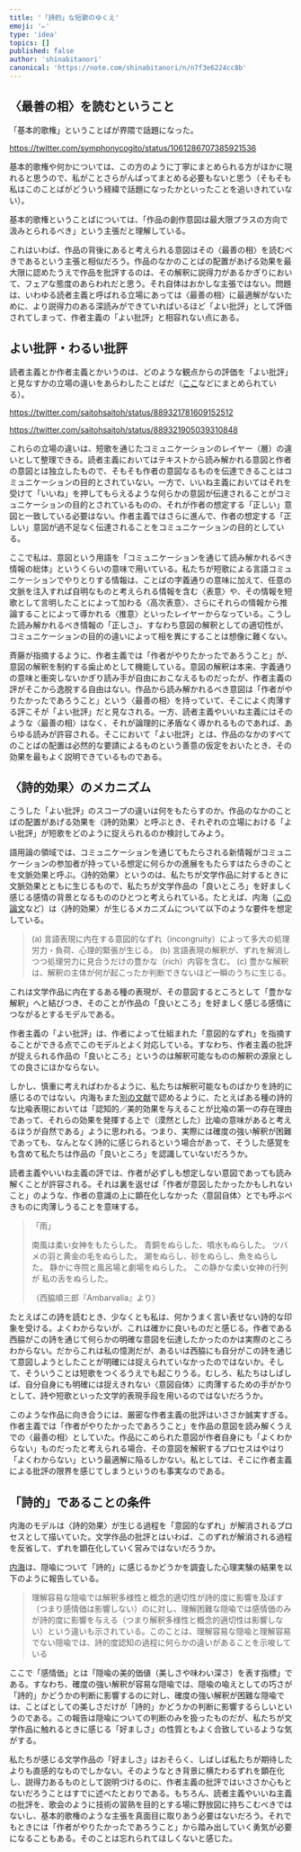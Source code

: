 ```yaml
---
title: '「詩的」な短歌のゆくえ'
emoji: '✏️'
type: 'idea'
topics: []
published: false
author: 'shinabitanori'
canonical: 'https://note.com/shinabitanori/n/n7f3e6224cc8b'
---
```


## 〈最善の相〉を読むということ

「基本的歌権」ということばが界隈で話題になった。

https://twitter.com/symphonycogito/status/1061286707385921536

基本的歌権や何かについては、この方のように丁寧にまとめられる方がほかに現れると思うので、私がことさらがんばってまとめる必要もないと思う（そもそも私はこのことばがどういう経緯で話題になったかといったことを追いきれていない）。

基本的歌権ということばについては、「作品の創作意図は最大限プラスの方向で汲みとられるべき」という主張だと理解している。

これはいわば、作品の背後にあると考えられる意図はその〈最善の相〉を読むべきであるという主張と相似だろう。作品のなかのことばの配置があげる効果を最大限に認めたうえで作品を批評するのは、その解釈に説得力があるかぎりにおいて、フェアな態度のあらわれだと思う。それ自体はおかしな主張ではない。問題は、いわゆる読者主義と呼ばれる立場にあっては〈最善の相〉に最適解がないために、より説得力のある深読みができていればいるほど「よい批評」として評価されてしまって、作者主義の「よい批評」と相容れない点にある。

## よい批評・わるい批評

読者主義とか作者主義とかいうのは、どのような観点からの評価を「よい批評」と見なすかの立場の違いをあらわしたことばだ（[ここ](https://togetter.com/li/1133663)などにまとめられている）。

https://twitter.com/saitohsaitoh/status/889321781609152512

https://twitter.com/saitohsaitoh/status/889321905039310848

これらの立場の違いは、短歌を通じたコミュニケーションのレイヤー（層）の違いとして整理できる。読者主義においてはテキストから読み解かれる意図と作者の意図とは独立したもので、そもそも作者の意図なるものを伝達できることはコミュニケーションの目的とされていない。一方で、いいね主義においてはそれを受けて「いいね」を押してもらえるような何らかの意図が伝達されることがコミュニケーションの目的とされているものの、それが作者の想定する「正しい」意図と一致している必要はない。作者主義ではさらに進んで、作者の想定する「正しい」意図が過不足なく伝達されることをコミュニケーションの目的としている。

ここで私は、意図という用語を「コミュニケーションを通じて読み解かれるべき情報の総体」というくらいの意味で用いている。私たちが短歌による言語コミュニケーションでやりとりする情報は、ことばの字義通りの意味に加えて、任意の文脈を注入すれば自明なものと考えられる情報を含む〈表意〉や、その情報を短歌として言明したことによって加わる〈高次表意〉、さらにそれらの情報から推論することによって導かれる〈推意〉といったレイヤーからなっている。こうした読み解かれるべき情報の「正しさ」、すなわち意図の解釈としての適切性が、コミュニケーションの目的の違いによって相を異にすることは想像に難くない。

斉藤が指摘するように、作者主義では「作者がやりたかったであろうこと」が、意図の解釈を制約する歯止めとして機能している。意図の解釈は本来、字義通りの意味と衝突しないかぎり読み手が自由におこなえるものだったが、作者主義の評がそこから逸脱する自由はない。作品から読み解かれるべき意図は「作者がやりたかったであろうこと」という〈最善の相〉を持っていて、そこによく肉薄する評こそが「よい批評」だと見なされる。一方、読者主義やいいね主義にはそのような〈最善の相〉はなく、それが論理的に矛盾なく導かれるものであれば、あらゆる読みが許容される。そこにおいて「よい批評」とは、作品のなかのすべてのことばの配置は必然的な要請によるものという善意の仮定をおいたとき、その効果を最もよく説明できているものである。

## 〈詩的効果〉のメカニズム

こうした「よい批評」のスコープの違いは何をもたらすのか。作品のなかのことばの配置があげる効果を〈詩的効果〉と呼ぶとき、それぞれの立場における「よい批評」が短歌をどのように捉えられるのか検討してみよう。

語用論の領域では、コミュニケーションを通じてもたらされる新情報がコミュニケーションの参加者が持っている想定に何らかの進展をもたらすはたらきのことを文脈効果と呼ぶ。〈詩的効果〉というのは、私たちが文学作品に対するときに文脈効果とともに生じるもので、私たちが文学作品の「良いところ」を好ましく感じる感情の背景となるもののひとつと考えられている。たとえば、内海（[この論文](https://www.jstage.jst.go.jp/article/pjsai/JSAI03/0/JSAI03_0_195/_article/-char/ja/)など）は〈詩的効果〉が生じるメカニズムについて以下のような要件を想定している。

> \(a\) 言語表現に内在する意図的なずれ（incongruity）によって多大の処理労力・負荷、心理的緊張が生じる。 \(b\) 言語表現の解釈が、ずれを解消しつつ処理労力に見合うだけの豊かな（rich）内容を含む。 \(c\) 豊かな解釈は、解釈の主体が何が起こったか判断できないほど一瞬のうちに生じる。

これは文学作品に内在するある種の表現が、その意図するところとして「豊かな解釈」へと結びつき、そのことが作品の「良いところ」を好ましく感じる感情につながるとするモデルである。

作者主義の「よい批評」は、作者によって仕組まれた「意図的なずれ」を指摘することができる点でこのモデルとよく対応している。すなわち、作者主義の批評が捉えられる作品の「良いところ」というのは解釈可能なものの解釈の源泉としての良さにほかならない。

しかし、慎重に考えればわかるように、私たちは解釈可能なものばかりを詩的に感じるのではない。内海もまた[別の文献](https://www.jstage.jst.go.jp/article/pjsai/JSAI01/0/JSAI01_0_145/_pdf)で認めるように、たとえばある種の詩的な比喩表現においては「認知的／美的効果を与えることが比喩の第一の存在理由であって、それらの効果を発揮する上で（漠然とした）比喩の意味があると考えるほうが自然である」ように思われる。つまり、実際には確度の強い解釈が困難であっても、なんとなく詩的に感じられるという場合があって、そうした感覚をも含めて私たちは作品の「良いところ」を認識していないだろうか。

読者主義やいいね主義の評では、作者が必ずしも想定しない意図であっても読み解くことが許容される。それは裏を返せば「作者が意図したかったかもしれないこと」のような、作者の意識の上に顕在化しなかった〈意図自体〉とでも呼ぶべきものに肉薄しうることを意味する。

> 「雨」
>
> 南風は柔い女神をもたらした。 青銅をぬらした、噴水もぬらした。 ツバメの羽と黄金の毛をぬらした。 潮をぬらし、砂をぬらし、魚をぬらした。 静かに寺院と風呂場と劇場をぬらした。 この静かな柔い女神の行列が 私の舌をぬらした。
>
> （西脇順三郎『Ambarvalia』より）

たとえばこの詩を読むとき、少なくとも私は、何かうまく言い表せない詩的な印象を受ける。よくわからないが、これは確かに良いものだと感じる。作者である西脇がこの詩を通じて何らかの明確な意図を伝達したかったのかは実際のところわからない。だからこれは私の憶測だが、あるいは西脇にも自分がこの詩を通じて意図しようとしたことが明確には捉えられていなかったのではないか。そして、そういうことは短歌をつくるうえでも起こりうる。むしろ、私たちはしばしば、自分自身にも明確には捉えきれない〈意図自体〉に肉薄するための手がかりとして、詩や短歌といった文学的表現手段を用いるのではないだろうか。

このような作品に向き合うには、厳密な作者主義の批評はいささか誠実すぎる。作者主義では「作者がやりたかったであろうこと」を作品の意図を読み解くうえでの〈最善の相〉としていた。作品にこめられた意図が作者自身にも「よくわからない」ものだったと考えられる場合、その意図を解釈するプロセスはやはり「よくわからない」という最適解に陥るしかない。私としては、そこに作者主義による批評の限界を感じてしまうというのも事実なのである。

## 「詩的」であることの条件

内海のモデルは〈詩的効果〉が生じる過程を「意図的なずれ」が解消されるプロセスとして描いていた。文学作品の批評とはいわば、このずれが解消される過程を反省して、ずれを顕在化していく営みではないだろうか。

[内海](https://ci.nii.ac.jp/naid/40007278523)は、隠喩について「詩的」に感じるかどうかを調査した心理実験の結果を以下のように報告している。

> 理解容易な隠喩では解釈多様性と概念的適切性が詩的度に影響を及ぼす（つまり感情価は影響しない）のに対し、理解困難な隠喩では感情価のみが詩的度に影響を与える（つまり解釈多様性と概念的適切性は影響しない）という違いも示されている。このことは、理解容易な隠喩と理解容易でない隠喩では、詩的度認知の過程に何らかの違いがあることを示唆している

ここで「感情価」とは「隠喩の美的価値（美しさや味わい深さ）を表す指標」である。すなわち、確度の強い解釈が容易な隠喩では、隠喩の喩えとしての巧さが「詩的」かどうかの判断に影響するのに対し、確度の強い解釈が困難な隠喩では、ことばとしての美しさだけが「詩的」かどうかの判断に影響するらしいというのである。この報告は隠喩についての判断のみを扱ったものだが、私たちが文学作品に触れるときに感じる「好ましさ」の性質ともよく合致しているような気がする。

私たちが感じる文学作品の「好ましさ」はおそらく、しばしば私たちが期待したよりも直感的なものでしかない。そのようなとき背景に横たわるずれを顕在化し、説得力あるものとして説明づけるのに、作者主義の批評ではいささか心もとないだろうことはすでに述べたとおりである。もちろん、読者主義やいいね主義の批評を、歌会のように技術の習熟を目的とする場に野放図に持ちこむべきではないし、基本的歌権のような主張を真面目に取りあう必要はないだろう。それでもときには「作者がやりたかったであろうこと」から踏み出していく勇気が必要になることもある。そのことは忘れられてほしくないと感じた。

